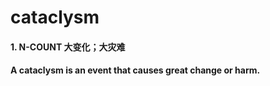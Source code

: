 # cataclysm

#### 1. N-COUNT 大变化；大灾难

#### 	A cataclysm is an event that causes great change or harm.